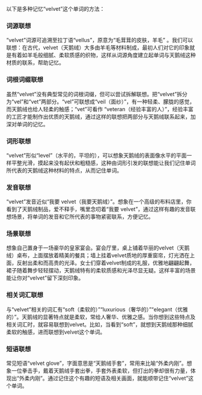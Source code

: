 以下是多种记忆“velvet”这个单词的方法：

### 词源联想
“velvet”词源可追溯至拉丁语“vellus”，原意为“毛茸茸的皮肤，羊毛” 。我们可以联想：在古代，velvet（天鹅绒）大多由羊毛等材料制成，最初人们对它的印象就是有着如羊毛般细腻、柔软质感的织物，这样从词源角度建立起单词与天鹅绒这种材质的联系，帮助记忆。

### 词根词缀联想
虽然“velvet”没有典型常见的词根词缀，但可以尝试拆解联想。把“velvet”拆分为“vel”和“vet”两部分。“vel”可联想成“veil（面纱）”，有一种轻柔、朦胧的感觉，而天鹅绒也给人轻柔的触感；“vet”可看作 “veteran（经验丰富的人）”，经验丰富的工匠才能制作出优质的天鹅绒，通过这样的联想把两部分与天鹅绒联系起来，加深对单词的记忆。

### 词形联想
“velvet”形似“level”（水平的，平坦的），可以想象天鹅绒的表面像水平的平面一样平整光滑，摸起来没有起伏和粗糙感，这种由词形引发的联想能让我们记住单词所代表的天鹅绒这种材料的特点，从而记住单词。

### 发音联想
“velvet”发音近似“我要 velvet（我要天鹅绒）”。想象在一个高级的布料店里，你看到了天鹅绒制品，爱不释手，嘴里念叨着“我要 velvet”，通过这样有趣的发音联想场景，将单词的发音和它所代表的事物紧密联系，方便记忆。

### 场景联想
想象自己置身于一场豪华的皇家宴会。宴会厅里，桌上铺着华丽的velvet（天鹅绒）桌布，上面摆放着精美的餐具；墙上挂着velvet质地的厚重窗帘，灯光洒在上面，反射出柔和而高贵的光泽。女士们穿着velvet制成的礼服，优雅地翩翩起舞，裙子随着舞步轻轻摆动，天鹅绒特有的柔软质感和光泽尽显无疑。这样丰富的场景能让你对“velvet”留下深刻印象。

### 相关词汇联想
与“velvet”相关的词汇有“soft（柔软的）”“luxurious（奢华的）”“elegant（优雅的）”。天鹅绒的显著特点就是柔软，常给人奢华、优雅之感。当你想到这些特点及相关词汇时，就容易联想到velvet。比如，当看到“soft”，就想到天鹅绒那种细腻柔软的触感，进而联想到velvet这个单词。

### 短语联想
常见短语“velvet glove”，字面意思是“天鹅绒手套”，常用来比喻“外柔内刚”。想象一位拳击手，戴着天鹅绒手套出拳，手套外表柔软，但打出的拳却很有力量，体现出“外柔内刚”。通过记住这个有趣的短语及相关画面，就能顺带记住“velvet”这个单词。 